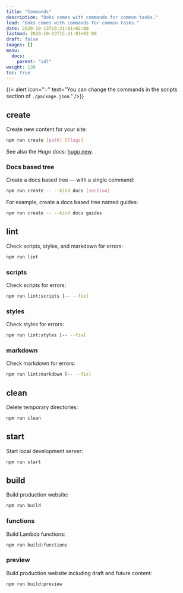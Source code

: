 ```yaml
---
title: "Commands"
description: "Doks comes with commands for common tasks."
lead: "Doks comes with commands for common tasks."
date: 2020-10-13T15:21:01+02:00
lastmod: 2020-10-13T15:21:01+02:00
draft: false
images: []
menu:
  docs:
    parent: "idl"
weight: 130
toc: true
---
```


{{< alert icon="💡" text="You can change the commands in the scripts section of `./package.json`." />}}

## create

Create new content for your site:

```bash
npm run create [path] [flags]
```

See also the Hugo docs: [hugo new](https://gohugo.io/commands/hugo_new/).

### Docs based tree

Create a docs based tree — with a single command:

```bash
npm run create -- --kind docs [section]
```

For example, create a docs based tree named guides:

```bash
npm run create -- --kind docs guides
```

## lint

Check scripts, styles, and markdown for errors:

```bash
npm run lint
```

### scripts

Check scripts for errors:

```bash
npm run lint:scripts [-- --fix]
```

### styles

Check styles for errors:

```bash
npm run lint:styles [-- --fix]
```

### markdown

Check markdown for errors:

```bash
npm run lint:markdown [-- --fix]
```

## clean

Delete temporary directories:

```bash
npm run clean
```

## start

Start local development server:

```bash
npm run start
```

## build

Build production website:

```bash
npm run build
```

### functions

Build Lambda functions:

```bash
npm run build:functions
```

### preview

Build production website including draft and future content:

```bash
npm run build:preview
```
